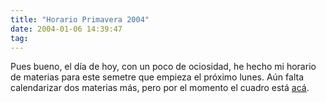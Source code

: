 ```yaml
---
title: "Horario Primavera 2004"
date: 2004-01-06 14:39:47
tag: 
---
```

Pues bueno, el día de hoy, con un poco de ociosidad, he hecho mi horario de materias para este semetre que empieza el próximo lunes. Aún falta calendarizar dos materias más, pero por el momento el cuadro está <a href="http://web.archive.org/web/20040128181544/http://damog.net/uia/chartPrim04.html?PHPSESSID=f2fca8024f0e3a85b07d944a0fc9dacc">acá</a>.
